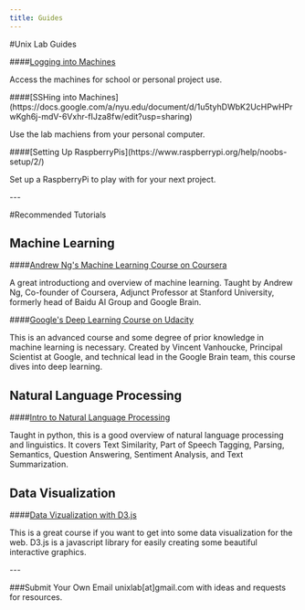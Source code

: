 ```yaml
---
title: Guides
---
```


#Unix Lab Guides

####[Logging into Machines](https://docs.google.com/a/nyu.edu/document/d/1K7VpAfzKOn0yCSmHdSKX3DZE-0Wuj1pQRD6-Wpv3rmE/edit?usp=sharing)
<p>Access the machines for school or personal project use.</p>
####[SSHing into Machines](https://docs.google.com/a/nyu.edu/document/d/1u5tyhDWbK2UcHPwHPrwKgh6j-mdV-6Vxhr-fIJza8fw/edit?usp=sharing)
<p>Use the lab machiens from your personal computer.</p>
####[Setting Up RaspberryPis](https://www.raspberrypi.org/help/noobs-setup/2/)
<p>Set up a RaspberryPi to play with for your next project.</p>
---

#Recommended Tutorials
## Machine Learning
####[Andrew Ng's Machine Learning Course on Coursera](https://www.coursera.org/learn/machine-learning)
<p>A great introductiong and overview of machine learning. Taught by Andrew Ng, Co-founder of Coursera, Adjunct Professor at Stanford University, formerly head of Baidu AI Group and Google Brain.</p>

####[Google's Deep Learning Course on Udacity](https://www.udacity.com/course/deep-learning--ud730)
<p>This is an advanced course and some degree of prior knowledge in machine learning is necessary. Created by Vincent Vanhoucke, Principal Scientist at Google, and technical lead in the Google Brain team, this course dives into deep learning. </p>

## Natural Language Processing
####[Intro to Natural Language Processing](https://www.coursera.org/learn/natural-language-processing)
<p>Taught in python, this is a good overview of natural language processing and linguistics. It covers Text Similarity, Part of Speech Tagging, Parsing, Semantics, Question Answering, Sentiment Analysis, and Text Summarization. </p>

## Data Visualization
####[Data Vizualization with D3.js](https://www.udacity.com/course/data-visualization-and-d3js--ud507)
<p>This is a great course if you want to get into some data visualization for the web. D3.js is a javascript library for easily creating some beautiful interactive graphics. </p>
---

###Submit Your Own
Email unixlab[at]gmail.com with ideas and requests for resources.

